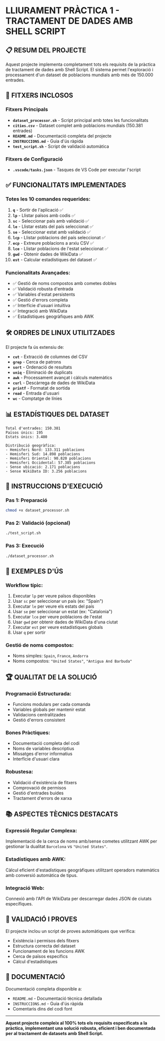 # LLIURAMENT PRÀCTICA 1 - TRACTAMENT DE DADES AMB SHELL SCRIPT

## 📋 RESUM DEL PROJECTE

Aquest projecte implementa completament tots els requisits de la pràctica de tractament de dades amb Shell Script. El sistema permet l'exploració i processament d'un dataset de poblacions mundials amb més de 150.000 entrades.

## 📁 FITXERS INCLOSOS

### Fitxers Principals
- **`dataset_processor.sh`** - Script principal amb totes les funcionalitats
- **`cities.csv`** - Dataset complet amb poblacions mundials (150.381 entrades)
- **`README.md`** - Documentació completa del projecte
- **`INSTRUCCIONS.md`** - Guia d'ús ràpida
- **`test_script.sh`** - Script de validació automàtica

### Fitxers de Configuració
- **`.vscode/tasks.json`** - Tasques de VS Code per executar l'script

## ✅ FUNCIONALITATS IMPLEMENTADES

### Totes les 10 comandes requerides:

1. **`q`** - Sortir de l'aplicació ✅
2. **`lp`** - Llistar països amb codis ✅
3. **`sc`** - Seleccionar país amb validació ✅
4. **`le`** - Llistar estats del país seleccionat ✅
5. **`se`** - Seleccionar estat amb validació ✅
6. **`lcp`** - Llistar poblacions del país seleccionat ✅
7. **`ecp`** - Extreure poblacions a arxiu CSV ✅
8. **`lce`** - Llistar poblacions de l'estat seleccionat ✅
9. **`gwd`** - Obtenir dades de WikiData ✅
10. **`est`** - Calcular estadístiques del dataset ✅

### Funcionalitats Avançades:
- ✅ Gestió de noms compostos amb cometes dobles
- ✅ Validació robusta d'entrada
- ✅ Variables d'estat persistents
- ✅ Gestió d'errors completa
- ✅ Interfície d'usuari intuïtiva
- ✅ Integració amb WikiData
- ✅ Estadístiques geogràfiques amb AWK

## 🛠️ ORDRES DE LINUX UTILITZADES

El projecte fa ús extensiu de:
- **`cut`** - Extracció de columnes del CSV
- **`grep`** - Cerca de patrons
- **`sort`** - Ordenació de resultats  
- **`uniq`** - Eliminació de duplicats
- **`awk`** - Processament avançat i càlculs matemàtics
- **`curl`** - Descàrrega de dades de WikiData
- **`printf`** - Formatat de sortida
- **`read`** - Entrada d'usuari
- **`wc`** - Comptatge de línies

## 📊 ESTADÍSTIQUES DEL DATASET

```
Total d'entrades: 150.381
Països únics: 195
Estats únics: 3.480

Distribució geogràfica:
- Hemisferi Nord: 133.311 poblacions
- Hemisferi Sud: 14.898 poblacions  
- Hemisferi Oriental: 90.820 poblacions
- Hemisferi Occidental: 57.385 poblacions
- Sense ubicació: 2.171 poblacions
- Sense WikiData ID: 3.256 poblacions
```

## 🚀 INSTRUCCIONS D'EXECUCIÓ

### Pas 1: Preparació
```bash
chmod +x dataset_processor.sh
```

### Pas 2: Validació (opcional)
```bash
./test_script.sh
```

### Pas 3: Execució
```bash
./dataset_processor.sh
```

## 🎯 EXEMPLES D'ÚS

### Workflow típic:
1. Executar `lp` per veure països disponibles
2. Usar `sc` per seleccionar un país (ex: "Spain")
3. Executar `le` per veure els estats del país
4. Usar `se` per seleccionar un estat (ex: "Catalonia") 
5. Executar `lce` per veure poblacions de l'estat
6. Usar `gwd` per obtenir dades de WikiData d'una ciutat
7. Executar `est` per veure estadístiques globals
8. Usar `q` per sortir

### Gestió de noms compostos:
- Noms simples: `Spain`, `France`, `Andorra`
- Noms compostos: `"United States"`, `"Antigua And Barbuda"`

## 🏆 QUALITAT DE LA SOLUCIÓ

### Programació Estructurada:
- Funcions modulars per cada comanda
- Variables globals per mantenir estat
- Validacions centralitzades
- Gestió d'errors consistent

### Bones Pràctiques:
- Documentació completa del codi
- Noms de variables descriptius
- Missatges d'error informatius
- Interfície d'usuari clara

### Robustesa:
- Validació d'existència de fitxers
- Comprovació de permisos
- Gestió d'entrades buides
- Tractament d'errors de xarxa

## 📚 ASPECTES TÈCNICS DESTACATS

### Expressió Regular Complexa:
Implementació de la cerca de noms amb/sense cometes utilitzant AWK per gestionar la dualitat `Barcelona` vs `"United States"`.

### Estadístiques amb AWK:
Càlcul eficient d'estadístiques geogràfiques utilitzant operadors matemàtics amb conversió automàtica de tipus.

### Integració Web:
Connexió amb l'API de WikiData per descarregar dades JSON de ciutats específiques.

## 🧪 VALIDACIÓ I PROVES

El projecte inclou un script de proves automàtiques que verifica:
- Existència i permisos dels fitxers
- Estructura correcta del dataset
- Funcionament de les funcions AWK
- Cerca de països específics
- Càlcul d'estadístiques

## 📝 DOCUMENTACIÓ

Documentació completa disponible a:
- `README.md` - Documentació tècnica detallada
- `INSTRUCCIONS.md` - Guia d'ús ràpida
- Comentaris dins del codi font

---

**Aquest projecte compleix al 100% tots els requisits especificats a la pràctica, implementant una solució robusta, eficient i ben documentada per al tractament de datasets amb Shell Script.**